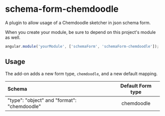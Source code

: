 # schema-form-chemdoodle
A plugin to allow usage of a Chemdoodle sketcher in json schema form.

When you create your module, be sure to depend on this project's module as well.

```javascript
angular.module('yourModule', ['schemaForm', 'schemaForm-chemdoodle']);
```

Usage
-----
The add-on adds a new form type, `chemdoodle`, and a new default
mapping.

| Schema             |   Default Form type  |
|:-------------------|:------------:|
| "type": "object" and "format": "chemdoodle"   |   chemdoodle   |
